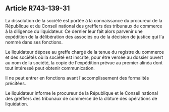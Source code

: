 Article R743-139-31
----
La dissolution de la société est portée à la connaissance du procureur de la
République et du Conseil national des greffiers des tribunaux de commerce à la
diligence du liquidateur. Ce dernier leur fait alors parvenir une expédition de
la délibération des associés ou de la décision de justice qui l'a nommé dans ses
fonctions.

Le liquidateur dépose au greffe chargé de la tenue du registre du commerce et
des sociétés où la société est inscrite, pour être versée au dossier ouvert au
nom de la société, la copie de l'expédition prévue au premier alinéa dont tout
intéressé peut obtenir communication.

Il ne peut entrer en fonctions avant l'accomplissement des formalités précitées.

Le liquidateur informe le procureur de la République et le Conseil national des
greffiers des tribunaux de commerce de la clôture des opérations de liquidation.
